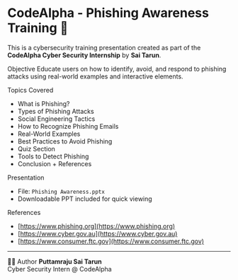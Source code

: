 # CodeAlpha - Phishing Awareness Training 🎣

This is a cybersecurity training presentation created as part of the **CodeAlpha Cyber Security Internship** by **Sai Tarun**.

 Objective
Educate users on how to identify, avoid, and respond to phishing attacks using real-world examples and interactive elements.

 Topics Covered
- What is Phishing?
- Types of Phishing Attacks
- Social Engineering Tactics
- How to Recognize Phishing Emails
- Real-World Examples
- Best Practices to Avoid Phishing
- Quiz Section
- Tools to Detect Phishing
- Conclusion + References

 Presentation
- File: `Phishing Awareness.pptx`
- Downloadable PPT included for quick viewing

 References
- [https://www.phishing.org](https://www.phishing.org)
- [https://www.cyber.gov.au](https://www.cyber.gov.au)
- [https://www.consumer.ftc.gov](https://www.consumer.ftc.gov)

---

 👨‍💻 Author
**Puttamraju Sai Tarun**  
Cyber Security Intern @ CodeAlpha
